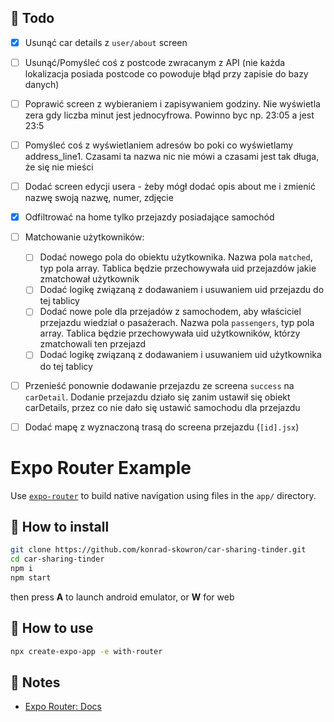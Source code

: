 ## :construction_worker: Todo
- [X] Usunąć car details z `user/about` screen 
- [ ] Usunąć/Pomyśleć coś z postcode zwracanym z API (nie każda lokalizacja posiada postcode co powoduje błąd przy zapisie do bazy danych)
- [ ] Poprawić screen z wybieraniem i zapisywaniem godziny. Nie wyświetla zera gdy liczba minut jest jednocyfrowa. Powinno byc np. 23:05 a jest 23:5
- [ ] Pomyśleć coś z wyświetlaniem adresów bo poki co wyświetlamy address_line1. Czasami ta nazwa nic nie mówi a czasami jest tak długa, że się nie mieści
- [ ] Dodać screen edycji usera - żeby mógł dodać opis about me i zmienić nazwę swoją nazwę, numer, zdjęcie
- [X] Odfiltrować na home tylko przejazdy posiadające samochód
- [ ] Matchowanie użytkowników:
  - [ ] Dodać nowego pola do obiektu użytkownika. Nazwa pola `matched`, typ pola array. Tablica będzie przechowywała uid przejazdów jakie zmatchował użytkownik
  - [ ] Dodać logikę związaną z dodawaniem i usuwaniem uid przejazdu do tej tablicy
  - [ ] Dodać nowe pole dla przejadów z samochodem, aby właściciel przejazdu wiedział o pasażerach. Nazwa pola `passengers`, typ pola array. Tablica będzie przechowywała uid użytkowników, którzy zmatchowali ten przejazd
  - [ ] Dodać logikę związaną z dodawaniem i usuwaniem uid użytkownika do tej tablicy
- [ ] Przenieść ponownie dodawanie przejazdu ze screena `success` na `carDetail`. Dodanie przejazdu działo się zanim ustawił się obiekt carDetails, przez co nie dało się ustawić samochodu dla przejazdu
- [ ] Dodać mapę z wyznaczoną trasą do screena przejazdu (`[id].jsx`)
     

# Expo Router Example

Use [`expo-router`](https://docs.expo.dev/router/introduction/) to build native navigation using files in the `app/` directory.

## 🔨 How to install

```sh
git clone https://github.com/konrad-skowron/car-sharing-tinder.git
cd car-sharing-tinder
npm i
npm start
```
then press **A** to launch android emulator, or **W** for web

## 🚀 How to use

```sh
npx create-expo-app -e with-router
```

## 📝 Notes

- [Expo Router: Docs](https://docs.expo.dev/router/introduction/)
